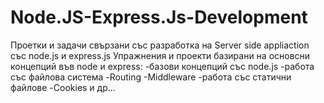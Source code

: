 # Node.JS-Express.Js-Development
Проетки и задачи свързани със разработка на Server side appliaction със node.js и express.js
Упражнения и проекти базирани на основсни концепций във node и express:
-базови концепций със node.js
-работа със файлова система
-Routing
-Middleware
-работа със статични файлове
-Cookies и др...
